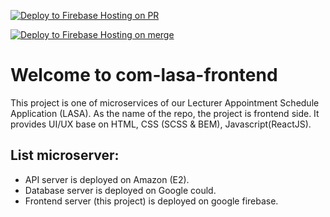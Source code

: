 [![Deploy to Firebase Hosting on PR](https://github.com/ledanhtrong/com-lasa-frontend/actions/workflows/firebase-hosting-pull-request.yml/badge.svg)](https://github.com/ledanhtrong/com-lasa-frontend/actions/workflows/firebase-hosting-pull-request.yml)

[![Deploy to Firebase Hosting on merge](https://github.com/SWP302Group2/com-lasa-frontend/actions/workflows/firebase-hosting-merge.yml/badge.svg)](https://github.com/SWP302Group2/com-lasa-frontend/actions/workflows/firebase-hosting-merge.yml)

# Welcome to com-lasa-frontend

This project is one of microservices of our Lecturer Appointment Schedule Application (LASA).
As the name of the repo, the project is frontend side. It provides UI/UX base on HTML, CSS (SCSS & BEM), Javascript(ReactJS).

## List microserver:
- API server is deployed on Amazon (E2).
- Database server is deployed on Google could.
- Frontend server (this project) is deployed on google firebase.
